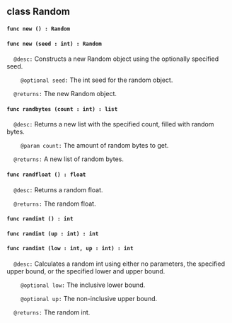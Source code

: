 ## class Random

#### ```func new () : Random```

#### ```func new (seed : int) : Random```

&nbsp;&nbsp;&nbsp;&nbsp;```@desc:``` Constructs a new Random object using the optionally specified seed.

&nbsp;&nbsp;&nbsp;&nbsp;&nbsp;&nbsp;&nbsp;&nbsp;```@optional seed:``` The int seed for the random object.

&nbsp;&nbsp;&nbsp;&nbsp;```@returns:``` The new Random object.

#### ```func randbytes (count : int) : list```

&nbsp;&nbsp;&nbsp;&nbsp;```@desc:``` Returns a new list with the specified count, filled with random bytes.

&nbsp;&nbsp;&nbsp;&nbsp;&nbsp;&nbsp;&nbsp;&nbsp;```@param count:``` The amount of random bytes to get.

&nbsp;&nbsp;&nbsp;&nbsp;```@returns:``` A new list of random bytes.

#### ```func randfloat () : float```

&nbsp;&nbsp;&nbsp;&nbsp;```@desc:``` Returns a random float.

&nbsp;&nbsp;&nbsp;&nbsp;```@returns:``` The random float.

#### ```func randint () : int```

#### ```func randint (up : int) : int```

#### ```func randint (low : int, up : int) : int```

&nbsp;&nbsp;&nbsp;&nbsp;```@desc:``` Calculates a random int using either no parameters, the specified upper bound, or the specified lower and upper bound.

&nbsp;&nbsp;&nbsp;&nbsp;&nbsp;&nbsp;&nbsp;&nbsp;```@optional low:``` The inclusive lower bound.

&nbsp;&nbsp;&nbsp;&nbsp;&nbsp;&nbsp;&nbsp;&nbsp;```@optional up:``` The non-inclusive upper bound.

&nbsp;&nbsp;&nbsp;&nbsp;```@returns:``` The random int.

